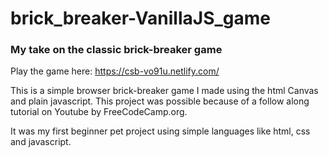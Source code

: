 # brick_breaker-VanillaJS_game

<h3>My take on the classic brick-breaker game</h3>


Play the game here: https://csb-vo91u.netlify.com/

This is a simple browser brick-breaker game I made using the html Canvas and plain javascript. This project was possible because of a follow along tutorial on Youtube by FreeCodeCamp.org.

It was my first beginner pet project using simple languages like html, css and javascript. 


